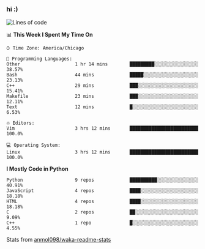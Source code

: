 ### hi :)

<!--START_SECTION:waka-->
![Lines of code](https://img.shields.io/badge/From%20Hello%20World%20I%27ve%20Written-773961%20lines%20of%20code-blue)

📊 **This Week I Spent My Time On** 

```text
⌚︎ Time Zone: America/Chicago

💬 Programming Languages: 
Other                    1 hr 14 mins        █████████░░░░░░░░░░░░░░░░   38.57% 
Bash                     44 mins             █████░░░░░░░░░░░░░░░░░░░░   23.13% 
C++                      29 mins             ███░░░░░░░░░░░░░░░░░░░░░░   15.41% 
Makefile                 23 mins             ███░░░░░░░░░░░░░░░░░░░░░░   12.11% 
Text                     12 mins             █░░░░░░░░░░░░░░░░░░░░░░░░   6.53%

🔥 Editors: 
Vim                      3 hrs 12 mins       █████████████████████████   100.0%

💻 Operating System: 
Linux                    3 hrs 12 mins       █████████████████████████   100.0%

```

**I Mostly Code in Python** 

```text
Python                   9 repos             ██████████░░░░░░░░░░░░░░░   40.91% 
JavaScript               4 repos             ████░░░░░░░░░░░░░░░░░░░░░   18.18% 
HTML                     4 repos             ████░░░░░░░░░░░░░░░░░░░░░   18.18% 
C                        2 repos             ██░░░░░░░░░░░░░░░░░░░░░░░   9.09% 
C++                      1 repo              █░░░░░░░░░░░░░░░░░░░░░░░░   4.55%

```



<!--END_SECTION:waka-->

Stats from [anmol098/waka-readme-stats](https://github.com/anmol098/waka-readme-stats)